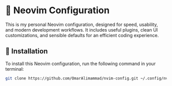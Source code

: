# 🧠 Neovim Configuration

This is my personal Neovim configuration, designed for speed, usability, and modern development workflows. It includes useful plugins, clean UI customizations, and sensible defaults for an efficient coding experience.

## 🚀 Installation

To install this Neovim configuration, run the following command in your terminal:

```bash
git clone https://github.com/OmarAlimammad/nvim-config.git ~/.config/nvim
```
